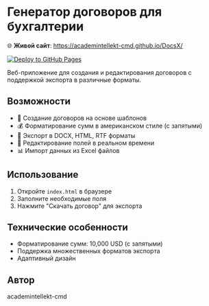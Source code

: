 # Генератор договоров для бухгалтерии

🌐 **Живой сайт**: https://academintellekt-cmd.github.io/DocsX/

[![Deploy to GitHub Pages](https://github.com/academintellekt-cmd/DocsX/workflows/Deploy%20to%20GitHub%20Pages/badge.svg)](https://academintellekt-cmd.github.io/DocsX/)

Веб-приложение для создания и редактирования договоров с поддержкой экспорта в различные форматы.

## Возможности

- 📝 Создание договоров на основе шаблонов
- 💰 Форматирование сумм в американском стиле (с запятыми)
- 📄 Экспорт в DOCX, HTML, RTF форматы
- 🔧 Редактирование полей в реальном времени
- 📊 Импорт данных из Excel файлов

## Использование

1. Откройте `index.html` в браузере
2. Заполните необходимые поля
3. Нажмите "Скачать договор" для экспорта

## Технические особенности

- Форматирование сумм: 10,000 USD (с запятыми)
- Поддержка множественных форматов экспорта
- Адаптивный дизайн

## Автор

academintellekt-cmd
